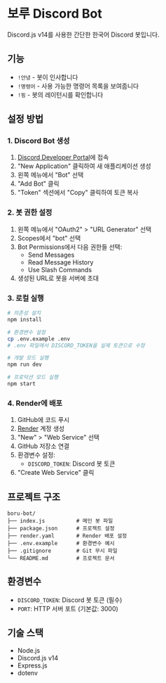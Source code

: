 # 보루 Discord Bot

Discord.js v14를 사용한 간단한 한국어 Discord 봇입니다.

## 기능

- `!안녕` - 봇이 인사합니다
- `!명령어` - 사용 가능한 명령어 목록을 보여줍니다
- `!핑` - 봇의 레이턴시를 확인합니다

## 설정 방법

### 1. Discord Bot 생성

1. [Discord Developer Portal](https://discord.com/developers/applications)에 접속
2. "New Application" 클릭하여 새 애플리케이션 생성
3. 왼쪽 메뉴에서 "Bot" 선택
4. "Add Bot" 클릭
5. "Token" 섹션에서 "Copy" 클릭하여 토큰 복사

### 2. 봇 권한 설정

1. 왼쪽 메뉴에서 "OAuth2" > "URL Generator" 선택
2. Scopes에서 "bot" 선택
3. Bot Permissions에서 다음 권한들 선택:
   - Send Messages
   - Read Message History
   - Use Slash Commands
4. 생성된 URL로 봇을 서버에 초대

### 3. 로컬 실행

```bash
# 의존성 설치
npm install

# 환경변수 설정
cp .env.example .env
# .env 파일에서 DISCORD_TOKEN을 실제 토큰으로 수정

# 개발 모드 실행
npm run dev

# 프로덕션 모드 실행
npm start
```

### 4. Render에 배포

1. GitHub에 코드 푸시
2. [Render](https://render.com) 계정 생성
3. "New" > "Web Service" 선택
4. GitHub 저장소 연결
5. 환경변수 설정:
   - `DISCORD_TOKEN`: Discord 봇 토큰
6. "Create Web Service" 클릭

## 프로젝트 구조

```
boru-bot/
├── index.js          # 메인 봇 파일
├── package.json      # 프로젝트 설정
├── render.yaml       # Render 배포 설정
├── .env.example      # 환경변수 예시
├── .gitignore        # Git 무시 파일
└── README.md         # 프로젝트 문서
```

## 환경변수

- `DISCORD_TOKEN`: Discord 봇 토큰 (필수)
- `PORT`: HTTP 서버 포트 (기본값: 3000)

## 기술 스택

- Node.js
- Discord.js v14
- Express.js
- dotenv